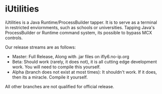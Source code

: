 iUtilities
==========

iUtilities is a Java Runtime/ProcessBuilder tapper. It is to serve as a terminal in restricted enviornments,
such as schools or universities. Tapping Java's ProcessBuilder or Runtime command system, its possible to bypass
MCX controls.

Our release streams are as follows:
  * Master: Full Release, Along with .jar files on ifly6.no-ip.org
  * Beta: Should work (rarely, it does not), it is all cutting edge development work. You will need to compile this yourself.
  * Alpha (branch does not exist at most times): It shouldn't work. If it does, then its a miracle. Compile it yourself.
  
  All other branches are not qualified for official release.
